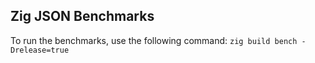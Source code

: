 ## Zig JSON Benchmarks

To run the benchmarks, use the following command: `zig build bench -Drelease=true`
